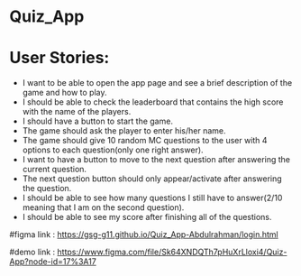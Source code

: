 # Quiz_App
# User Stories:

- I want to be able to open the app page and see a brief description of the game and how to play.
- I should be able to check the leaderboard that contains the high score with the name of the players.
- I should have a button to start the game.
- The game should ask the player to enter his/her name.
- The game should give 10 random MC questions to the user with 4 options to each question(only one right answer).
- I want to have a button to move to the next question after answering the current question.
- The next question button should only appear/activate after answering the question.
- I should be able to see how many questions I still have to answer(2/10 meaning that I am on the second question).
- I should be able to see my score after finishing all of the questions.

#figma link : https://gsg-g11.github.io/Quiz_App-Abdulrahman/login.html

#demo link : https://www.figma.com/file/Sk64XNDQTh7pHuXrLloxi4/Quiz-App?node-id=17%3A17
